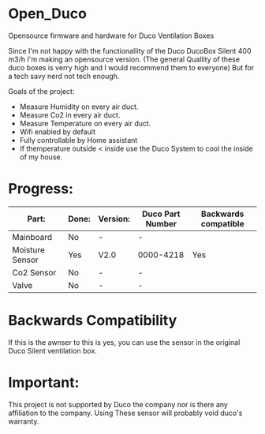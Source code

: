 # Open_Duco
Opensource firmware and hardware for Duco  Ventilation Boxes

Since I'm not happy with the functionallity of the Duco DucoBox Silent 400 m3/h I'm making an opensource version. (The general Quallity of these duco boxes is verry high and I would recommend them to everyone) But for a tech savy nerd not tech enough.

Goals of the project:
 - Measure Humidity on every air duct.
 - Measure Co2 in every air duct.
 - Measure Temperature on every air duct.
 - Wifi enabled by default
 - Fully controllable by Home assistant
 - If themperature outside < inside use the Duco System to cool the inside of my house.

# Progress:



|   Part:         |Done:	                         |Version:                       |Duco Part Number|Backwards compatible|
|----------------|-------------------------------|-----------------------------|-----------------------------|-----------------------------|
|Mainboard|No         |-          | -|
|Moisture Sensor        |Yes            |V2.0        | 0000-4218 | Yes|
|Co2 Sensor         |No|-| - |
|Valve         |No|-|- |

# Backwards Compatibility
If this is the awnser to this is yes, you can use the sensor in the original Duco Silent ventilation box.

# Important:
This project is not supported by Duco the company nor is there any affiliation to the company. Using These sensor will probably void duco's warranty.
